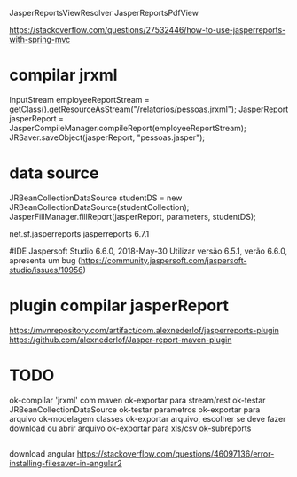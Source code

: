 JasperReportsViewResolver 
JasperReportsPdfView

https://stackoverflow.com/questions/27532446/how-to-use-jasperreports-with-spring-mvc

# compilar jrxml
InputStream employeeReportStream = getClass().getResourceAsStream("/relatorios/pessoas.jrxml");
JasperReport jasperReport = JasperCompileManager.compileReport(employeeReportStream);
JRSaver.saveObject(jasperReport, "pessoas.jasper");

# data source
JRBeanCollectionDataSource studentDS = new JRBeanCollectionDataSource(studentCollection);
JasperFillManager.fillReport(jasperReport, parameters, studentDS);

<!-- https://mvnrepository.com/artifact/net.sf.jasperreports/jasperreports -->
<dependency>
    <groupId>net.sf.jasperreports</groupId>
    <artifactId>jasperreports</artifactId>
    <version>6.7.1</version>
</dependency>

#IDE
Jaspersoft Studio 6.6.0, 2018-May-30
Utilizar versão 6.5.1, verão 6.6.0, apresenta um bug (https://community.jaspersoft.com/jaspersoft-studio/issues/10956)

# plugin compilar jasperReport
https://mvnrepository.com/artifact/com.alexnederlof/jasperreports-plugin
https://github.com/alexnederlof/Jasper-report-maven-plugin

# TODO
ok-compilar 'jrxml' com maven
ok-exportar para stream/rest
ok-testar JRBeanCollectionDataSource
ok-testar parametros
ok-exportar para arquivo
ok-modelagem classes
ok-exportar arquivo, escolher se deve fazer download ou abrir arquivo
ok-exportar para xls/csv
ok-subreports

##
download angular
https://stackoverflow.com/questions/46097136/error-installing-filesaver-in-angular2
